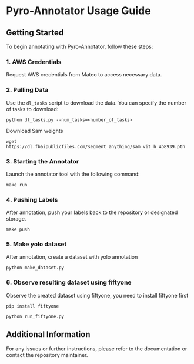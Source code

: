 # Pyro-Annotator Usage Guide

## Getting Started

To begin annotating with Pyro-Annotator, follow these steps:

### 1. AWS Credentials
Request AWS credentials from Mateo to access necessary data.

### 2. Pulling Data
Use the `dl_tasks` script to download the data. You can specify the number of tasks to download:

```shell
python dl_tasks.py --num_tasks=<number_of_tasks>
```

Download Sam weights

```shell
wget https://dl.fbaipublicfiles.com/segment_anything/sam_vit_h_4b8939.pth
```

### 3. Starting the Annotator
Launch the annotator tool with the following command:

```shell
make run
```

### 4. Pushing Labels
After annotation, push your labels back to the repository or designated storage.

```shell
make push
```

### 5. Make yolo dataset
After annotation, create a dataset with yolo annotation

```shell
python make_dataset.py
```

### 6. Observe resulting dataset using fiftyone
Observe the created dataset using fiftyone, you need to install fiftyone first 

```shell
pip install fiftyone
```

```shell
python run_fiftyone.py
```

## Additional Information

For any issues or further instructions, please refer to the documentation or contact the repository maintainer.
